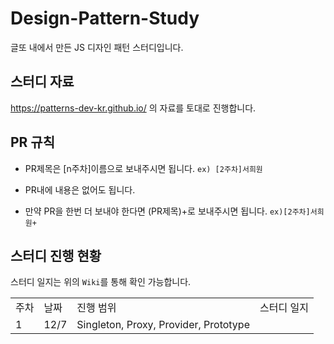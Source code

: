 # Design-Pattern-Study
글또 내에서 만든 JS 디자인 패턴 스터디입니다.

## 스터디 자료
https://patterns-dev-kr.github.io/ 의 자료를 토대로 진행합니다.

## PR 규칙
- PR제목은 [n주차]이름으로 보내주시면 됩니다.
  `ex) [2주차]서희원`

- PR내에 내용은 없어도 됩니다.
- 만약 PR을 한번 더 보내야 한다면 (PR제목)+로 보내주시면 됩니다. `ex)[2주차]서희원+`


## 스터디 진행 현황
스터디 일지는 위의 `Wiki`를 통해 확인 가능합니다.
<table>
  <tr>
    <td>주차</td>
    <td>날짜</td>
    <td>진행 범위</td>
    <td>스터디 일지</td>
  </tr>
  <tr>
    <td>1</td>
    <td>12/7</td>
    <td>Singleton, Proxy, Provider, Prototype</td>
  </tr>
  
</table>
